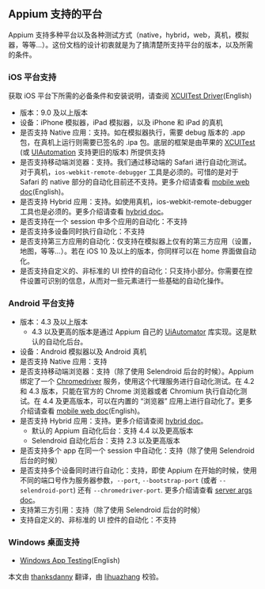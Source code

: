 ## Appium 支持的平台

Appium 支持多种平台以及各种测试方式（native，hybrid，web，真机，模拟器，等等...）。这份文档的设计初衷就是为了搞清楚所支持平台的版本，以及所需的条件。

### iOS 平台支持

获取 iOS 平台下所需的必备条件和安装说明，请查阅 [XCUITest Driver](/docs/en/drivers/ios-xcuitest.md)(English)

* 版本：9.0 及以上版本
* 设备：iPhone 模拟器，iPad 模拟器，以及 iPhone 和 iPad 的真机
* 是否支持 Native 应用：支持。如在模拟器执行，需要 debug 版本的 .app 包，在真机上运行则需要已签名的 .ipa 包。底层的框架是由苹果的 [XCUITest](https://developer.apple.com/reference/xctest) (或 [UIAutomation](https://web.archive.org/web/20160904214108/https://developer.apple.com/library/ios/documentation/DeveloperTools/Reference/UIAutomationRef/) 支持更旧的版本) 所提供支持
* 是否支持移动端浏览器：支持。我们通过移动端的 Safari 进行自动化测试。对于真机，`ios-webkit-remote-debugger` 工具是必须的。可惜的是对于 Safari 的 native 部分的自动化目前还不支持。更多介绍请查看 [mobile web doc](/docs/en/writing-running-appium/web/mobile-web.md)(English)。
* 是否支持 Hybrid 应用：支持。如使用真机，ios-webkit-remote-debugger 工具也是必须的。更多介绍请查看 [hybrid doc](/docs/cn/writing-running-appium/web/hybrid.md)。
* 是否支持在一个 session 中多个应用的自动化：不支持
* 是否支持多设备同时执行自动化：不支持
* 是否支持第三方应用的自动化：仅支持在模拟器上仅有的第三方应用（设置，地图，等等...）。若在 iOS 10 及以上的版本，你同样可以在 home 界面做自动化。
* 是否支持自定义的、非标准的 UI 控件的自动化：只支持小部分。你需要在控件设置可识别的信息，从而对一些元素进行一些基础的自动化操作。

### Android 平台支持

* 版本：4.3 及以上版本
  * 4.3 以及更高的版本是通过 Appium 自己的 [UiAutomator](http://developer.android.com/tools/testing-support-library/index.html#UIAutomator) 库实现。这是默认的自动化后台。
* 设备：Android 模拟器以及 Android 真机
* 是否支持 Native 应用：支持
* 是否支持移动端浏览器：支持（除了使用 Selendroid 后台的时候）。Appium 绑定了一个 [Chromedriver](http://chromedriver.chromium.org) 服务，使用这个代理服务进行自动化测试。在 4.2 和 4.3 版本，只能在官方的 Chrome 浏览器或者 Chromium 执行自动化测试。在 4.4 及更高版本，可以在内置的 “浏览器” 应用上进行自动化了。更多介绍请查看 [mobile web doc](/docs/en/writing-running-appium/web/mobile-web.md)(English)。
* 是否支持 Hybrid 应用：支持。更多介绍请查阅 [hybrid doc](/docs/cn/writing-running-appium/web/hybrid.md)。
  * 默认的 Appium 自动化后台：支持 4.4 以及更高版本
  * Selendroid 自动化后台：支持 2.3 以及更高版本
* 是否支持多个 app 在同一个 session 中自动化：支持（除了使用 Selendroid 后台的时候）
* 是否支持多个设备同时进行自动化：支持，即使 Appium 在开始的时候，使用不同的端口号作为服务器参数，`--port`, `--bootstrap-port` (或者 `--selendroid-port`) 还有 `--chromedriver-port`. 更多介绍请查看 [server args doc](/docs/cn/writing-running-appium/server-args.md)。
* 支持第三方引用：支持（除了使用 Selendroid 后台的时候）
* 支持自定义的、非标准的 UI 控件的自动化：不支持

### Windows 桌面支持

* [Windows App Testing](/docs/en/drivers/windows.md)(English)


本文由 [thanksdanny](https://testerhome.com/thanksdanny) 翻译，由 [lihuazhang](https://github.com/lihuazhang) 校验。

